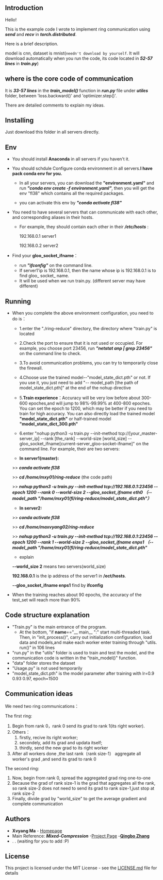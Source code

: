 ## Introduction 
Hello! 
  
This is the example code I wrote to implement ring communication using ***send*** and ***recv*** in ***torch.distributed***. 
  
Here is a brief description.
  
model is cnn, dataset is mnist(`needn't download by yourself`. It will download automatically when you run the code, its code located in ***52-57 lines*** in ***train.py***)
 
## where is the core code of communication
It is ***33-57 lines*** in the ***train_model()*** function in ***run.py*** file under ***utiles*** folder, between 'loss.backward()' and 'optimizer.step()'.   
  
There are detailed comments to explain my ideas.
 
## Installing
 
Just download this folder in all servers directly.
 
## Env
* You should install **Anaconda** in all servers if you haven't it.
* You should schdule Configure conda environment in all servers.**I have pack conda env for you.** 
    
    * In all your servers, you can download the **"environment.yaml"**  and run ***"conda env create -f environment.yaml"***, then you will get the env "fl38" which contains all the required packages.
      
    * you can activate this env by ***"conda activate fl38"***
      
* You need to have several servers that can communicate with each other, and corresponding aliases in their hosts. 
    * For example, they should contain each other in their ***/etc/hosts*** :
    
         192.168.0.1 server1
      
         192.168.0.2 server2

* Find your **gloo_socket_ifname**：
    * run ***"ifconfig"*** on the command line. 
    * If server1'ip is 192.168.0.1, then the name whose ip is 192.168.0.1 is to find gloo_ socket_ name. 
    * It will be used when we run train.py. (different server may have different)
 
## Running
 
* When you complete the above environment configuration, you need to do is：
    * 1.enter the "./ring-reduce" directory, the directory where "train.py" is located   
    * 2.Check the port to ensure that it is not used or occupied. For example, you choose port 23456, run ***"netstat anp | grep 23456"*** on the command line to check.
    * 3.To avoid communication problems, you can try to temporarily close the firewall.
    * 4.Choose use the trained model--"model_state_dict.pth" or not. If you use it, you just need to add "-- model_path  [the path of model_state_dict.pth]" at the end of the nohup directive
    * 5.**Train experience**：Accuracy will be very low before about 300-600 epoches,and will jump to 98%-99.99% at 400-800 epoches. You can set the epoch to 1200, which may be better if you need to train for high accuracy. You can also directly load the trained model **"model_state_dict.pth"** or half-trained model **"model_state_dict_300.pth"**
    * 6.enter "nohup python3 -u train.py --init-method tcp://[your_master-server_ip] --rank [the_rank] --world-size [world_size] --gloo_socket_ifname[current-server_gloo-socket-ifname]" on the command line. For example, their are two servers:
     
     * **In server1(master):**
     
     \>\> ***conda activate fl38***
     
     \>\> ***cd /home/mxy01/ring-reduce***  (the code path)
     
     \>\> ***nohup python3 -u train.py --init-method tcp://192.168.0.1:23456 --epoch 1200 --rank 0 --world-size 2  --gloo_socket_ifname eth0  （--model_path "/home/mxy01/fl/ring-reduce/model_state_dict.pth"）***
     
    * **In server2:**
     
     \>\> ***conda activate fl38***
     
     \>\> ***cd /home/maxvyang02/ring-reduce***
     
     \>\> ***nohup python3 -u train.py --init-method tcp://192.168.0.1:23456 --epoch 1200 --rank 1 --world-size 2  --gloo_socket_ifname enps1 （--model_path "/home/mxy01/fl/ring-reduce/model_state_dict.pth"***
     
     
    * explain
    
     **--world_size 2** means two servers(world_size) 
    
     **192.168.0.1** is the ip address of the server1 in **/ect/hosts**.
     
     **--gloo_socket_ifname enps1** find by **ifconfig**
  
* When the training reaches about 90 epochs, the accuracy of the test_set will reach more than 90%

## Code structure explanation
 * "Train.py"  is the main entrance of the program.    
    * At the bottom, "if __name__=="__ main__ ":" start multi-threaded task. Then, in "init_process()",  carry out initialization configuration, load data and models,and make each worker enter training through "utils. run()" in 106 lines
* "run.py"    in the "utils" folder is used to train and test the model, and the communication code is written in the "train_model()" function.
* "data" folder stores the dataset
* "Usage.py"   is not used temporarily
* "model_state_dict.pth" is the model parameter after training with lr=0.9 0.93 0.97, epoch=1500
 
## Communication ideas
We need two ring communications：
  
The first ring:
1. Begin from rank 0，rank 0 send its grad to rank 1(its right worker).
2. Others：
   1. firstly, recive its right worker; 
   2. secondely, add its grad and updata itself; 
   3. thirdly, send the new grad to its right worker
3. After all workers done ,the last rank（rank size-1） aggregate all worker's grad ,and send its grad to rank 0
  
The second ring:
  
1. Now, begin from rank 0, spread the aggregated grad ring one-to-one
2. Because the grad of rank size-1 is the grad that aggregates all the rank, so rank size-2 does not need to send its grad to rank size-1,just stop at rank size-2
3. Finally, divide grad by "world_size" to get the average gradient and complete communication
 
## Authors
 
* **Xvyang Ma** - [Homepage](https://github.com/serein-dream)
* Main Reference: ***Mixed-Compression***  -[Project Page](https://github.com/ZhangQBx/Mixed-Compression/tree/zhangqinbo)  -[**Qingbo Zhang**](https://github.com/ZhangQBx)
* 
    .
    .
    (waiting for you to add :P)
 
## License
 
This project is licensed under the MIT License - see the [LICENSE.md](LICENSE.md) file for details
 
